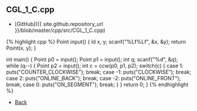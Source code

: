 ## CGL_1_C.cpp

- [GitHub]({{ site.github.repository_url }}/blob/master/cpp/src/CGL_1_C.cpp)

{% highlight cpp %}
Point input() {
  ld x, y;
  scanf("%Lf%Lf", &x, &y);
  return Point(x, y);
}

int main() {
  Point p0 = input();
  Point p1 = input();
  int q;
  scanf("%d", &q);
  while (q--) {
    Point p2 = input();
    int c = ccw(p0, p1, p2);
    switch(c) {
    case 1:  puts("COUNTER_CLOCKWISE"); break;
    case -1: puts("CLOCKWISE"); break;
    case 2:  puts("ONLINE_BACK"); break;
    case -2: puts("ONLINE_FRONT"); break;
    case 0:  puts("ON_SEGMENT"); break;
    }
  }
  return 0;
}
{% endhighlight %}

- [Back](../..)
